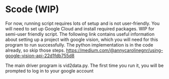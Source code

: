 # Scode (WIP)
For now, running script requires lots of setup and is not user-friendly. You will need to set up Google Cloud and install required packages. WIP for semi-user friendly script.
The following link contains useful information about setting up a project with google vision, which you will need for this program to run successfully. The python implementation is in the code already, so skip those steps.
https://medium.com/@annycarolinegnr/using-google-vision-api-22d1fdb755d8

The main driver program is vid2data.py. The first time you run it, you will be prompted to log in to your google account